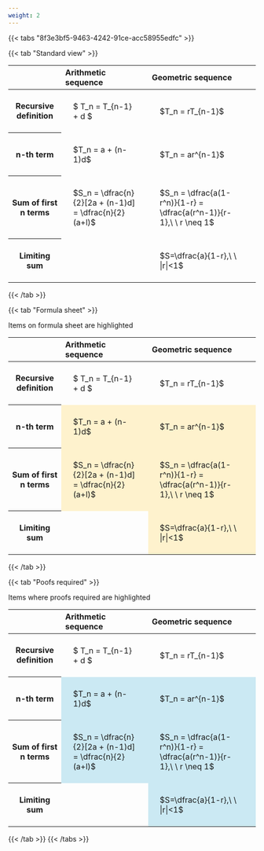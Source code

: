 ```yaml
---
weight: 2
---
```


{{< tabs "8f3e3bf5-9463-4242-91ce-acc58955edfc" >}}

{{< tab "Standard view" >}}

<style type="text/css">
#T_56c62 th.col_heading {
  text-align: left;
  font-size: 1em;
}
#T_56c62 td {
  text-align: left;
  font-size: 1em;
  padding: 1.5em;
}
</style>
<table id="T_56c62">
  <thead>
    <tr>
      <th class="blank level0" >&nbsp;</th>
      <th id="T_56c62_level0_col0" class="col_heading level0 col0" >Arithmetic sequence</th>
      <th id="T_56c62_level0_col1" class="col_heading level0 col1" >Geometric sequence</th>
    </tr>
  </thead>
  <tbody>
    <tr>
      <th id="T_56c62_level0_row0" class="row_heading level0 row0" >Recursive definition</th>
      <td id="T_56c62_row0_col0" class="data row0 col0" >$ T_n = T_{n-1} + d $</td>
      <td id="T_56c62_row0_col1" class="data row0 col1" >$T_n = rT_{n-1}$</td>
    </tr>
    <tr>
      <th id="T_56c62_level0_row1" class="row_heading level0 row1" >n-th term</th>
      <td id="T_56c62_row1_col0" class="data row1 col0" >$T_n = a + (n-1)d$</td>
      <td id="T_56c62_row1_col1" class="data row1 col1" >$T_n = ar^{n-1}$</td>
    </tr>
    <tr>
      <th id="T_56c62_level0_row2" class="row_heading level0 row2" >Sum of first n terms</th>
      <td id="T_56c62_row2_col0" class="data row2 col0" >$S_n = \dfrac{n}{2}[2a + (n-1)d] = \dfrac{n}{2}(a+l)$</td>
      <td id="T_56c62_row2_col1" class="data row2 col1" >$S_n = \dfrac{a(1-r^n)}{1-r} = \dfrac{a(r^n-1)}{r-1},\ \  r \neq 1$</td>
    </tr>
    <tr>
      <th id="T_56c62_level0_row3" class="row_heading level0 row3" >Limiting sum</th>
      <td id="T_56c62_row3_col0" class="data row3 col0" ></td>
      <td id="T_56c62_row3_col1" class="data row3 col1" >$S=\dfrac{a}{1-r},\ \ |r|<1$</td>
    </tr>
  </tbody>
</table>
{{< /tab >}}

{{< tab "Formula sheet" >}}

Items on formula sheet are highlighted 
<br>
<style type="text/css">
#T_eb41d th.col_heading {
  text-align: left;
  font-size: 1em;
}
#T_eb41d td {
  text-align: left;
  font-size: 1em;
  padding: 1.5em;
}
#T_eb41d_row0_col0, #T_eb41d_row0_col1, #T_eb41d_row3_col0 {
  background-color: rgba(0,0,0,0);
}
#T_eb41d_row1_col0, #T_eb41d_row1_col1, #T_eb41d_row2_col0, #T_eb41d_row2_col1, #T_eb41d_row3_col1 {
  background-color: rgba(255,194,10, 0.2);
}
</style>
<table id="T_eb41d">
  <thead>
    <tr>
      <th class="blank level0" >&nbsp;</th>
      <th id="T_eb41d_level0_col0" class="col_heading level0 col0" >Arithmetic sequence</th>
      <th id="T_eb41d_level0_col1" class="col_heading level0 col1" >Geometric sequence</th>
    </tr>
  </thead>
  <tbody>
    <tr>
      <th id="T_eb41d_level0_row0" class="row_heading level0 row0" >Recursive definition</th>
      <td id="T_eb41d_row0_col0" class="data row0 col0" >$ T_n = T_{n-1} + d $</td>
      <td id="T_eb41d_row0_col1" class="data row0 col1" >$T_n = rT_{n-1}$</td>
    </tr>
    <tr>
      <th id="T_eb41d_level0_row1" class="row_heading level0 row1" >n-th term</th>
      <td id="T_eb41d_row1_col0" class="data row1 col0" >$T_n = a + (n-1)d$</td>
      <td id="T_eb41d_row1_col1" class="data row1 col1" >$T_n = ar^{n-1}$</td>
    </tr>
    <tr>
      <th id="T_eb41d_level0_row2" class="row_heading level0 row2" >Sum of first n terms</th>
      <td id="T_eb41d_row2_col0" class="data row2 col0" >$S_n = \dfrac{n}{2}[2a + (n-1)d] = \dfrac{n}{2}(a+l)$</td>
      <td id="T_eb41d_row2_col1" class="data row2 col1" >$S_n = \dfrac{a(1-r^n)}{1-r} = \dfrac{a(r^n-1)}{r-1},\ \  r \neq 1$</td>
    </tr>
    <tr>
      <th id="T_eb41d_level0_row3" class="row_heading level0 row3" >Limiting sum</th>
      <td id="T_eb41d_row3_col0" class="data row3 col0" ></td>
      <td id="T_eb41d_row3_col1" class="data row3 col1" >$S=\dfrac{a}{1-r},\ \ |r|<1$</td>
    </tr>
  </tbody>
</table>
{{< /tab >}}

{{< tab "Poofs required" >}}

Items where proofs required are highlighted 
<br>
<style type="text/css">
#T_ea27f th.col_heading {
  text-align: left;
  font-size: 1em;
}
#T_ea27f td {
  text-align: left;
  font-size: 1em;
  padding: 1.5em;
}
#T_ea27f_row0_col0, #T_ea27f_row0_col1, #T_ea27f_row3_col0 {
  background-color: rgba(0,0,0,0);
}
#T_ea27f_row1_col0, #T_ea27f_row1_col1, #T_ea27f_row2_col0, #T_ea27f_row2_col1, #T_ea27f_row3_col1 {
  background-color: rgba(0,150,200, 0.2);
}
</style>
<table id="T_ea27f">
  <thead>
    <tr>
      <th class="blank level0" >&nbsp;</th>
      <th id="T_ea27f_level0_col0" class="col_heading level0 col0" >Arithmetic sequence</th>
      <th id="T_ea27f_level0_col1" class="col_heading level0 col1" >Geometric sequence</th>
    </tr>
  </thead>
  <tbody>
    <tr>
      <th id="T_ea27f_level0_row0" class="row_heading level0 row0" >Recursive definition</th>
      <td id="T_ea27f_row0_col0" class="data row0 col0" >$ T_n = T_{n-1} + d $</td>
      <td id="T_ea27f_row0_col1" class="data row0 col1" >$T_n = rT_{n-1}$</td>
    </tr>
    <tr>
      <th id="T_ea27f_level0_row1" class="row_heading level0 row1" >n-th term</th>
      <td id="T_ea27f_row1_col0" class="data row1 col0" >$T_n = a + (n-1)d$</td>
      <td id="T_ea27f_row1_col1" class="data row1 col1" >$T_n = ar^{n-1}$</td>
    </tr>
    <tr>
      <th id="T_ea27f_level0_row2" class="row_heading level0 row2" >Sum of first n terms</th>
      <td id="T_ea27f_row2_col0" class="data row2 col0" >$S_n = \dfrac{n}{2}[2a + (n-1)d] = \dfrac{n}{2}(a+l)$</td>
      <td id="T_ea27f_row2_col1" class="data row2 col1" >$S_n = \dfrac{a(1-r^n)}{1-r} = \dfrac{a(r^n-1)}{r-1},\ \  r \neq 1$</td>
    </tr>
    <tr>
      <th id="T_ea27f_level0_row3" class="row_heading level0 row3" >Limiting sum</th>
      <td id="T_ea27f_row3_col0" class="data row3 col0" ></td>
      <td id="T_ea27f_row3_col1" class="data row3 col1" >$S=\dfrac{a}{1-r},\ \ |r|<1$</td>
    </tr>
  </tbody>
</table>
{{< /tab >}}
{{< /tabs >}}